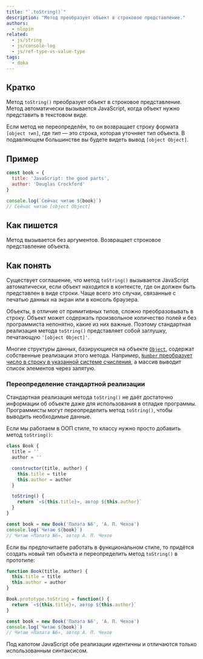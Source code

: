 ```yaml
---
title: "`.toString()`"
description: "Метод преобразует объект в строковое представление."
authors:
  - nlopin
related:
  - js/string
  - js/console-log
  - js/ref-type-vs-value-type
tags:
  - doka
---
```


## Кратко

Метод `toString()` преобразует объект в строковое представление. Метод автоматически вызывается JavaScript, когда объект нужно представить в текстовом виде.

Если метод не переопределён, то он возвращает строку формата `[object тип]`, где _тип_ — это строка, которая уточняет тип объекта. В подавляющем большинстве вы будете видеть вывод `[object Object]`.

## Пример

```js
const book = {
  title: 'JavaScript: the good parts',
  author: 'Douglas Crockford'
}

console.log(`Сейчас читаю ${book}`)
// Сейчас читаю [object Object]
```

## Как пишется

Метод вызывается без аргументов. Возвращает строковое представление объекта.

## Как понять

Существует соглашение, что метод `toString()` вызывается JavaScript автоматически, если объект находится в контексте, где он должен быть представлен в виде строки. Чаще всего это случаи, связанные с печатью данных на экран или в консоль браузера.

Объекты, в отличие от примитивных типов, сложно преобразовывать в строку. Объект может содержать произвольное количество полей и без программиста непонятно, какие из них важные. Поэтому стандартная реализация метода `toString()` представляет собой заглушку, печатающую `'[object Object]'`.

Многие структуры данных, базирующиеся на объекте [`Object`](/js/object/), содержат собственные реализации этого метода. Например, [`Number` преобразует число в строку в указанной системе счисления](/js/number-tostring/), а массив выводит список элементов через запятую.

### Переопределение стандартной реализации

Стандартная реализация метода `toString()` не даёт достаточно информации об объекте даже для использования в отладке программы. Программисты могут переопределить метод `toString()`, чтобы выводить необходимые данные.

Если мы работаем в ООП стиле, то классу нужно просто добавить метод `toString()`:

```js
class Book {
  title = ''
  author = ''

  constructor(title, author) {
    this.title = title
    this.author = author
  }

  toString() {
    return `«${this.title}», автор ${this.author}`
  }
}

const book = new Book('Палата №6', 'А. П. Чехов')
console.log(`Читаю ${book}`)
// Читаю «Палата №6», автор А. П. Чехов
```

Если вы предпочитаете работать в функциональном стиле, то придётся создать новый тип объекта и переопределить метод `toString()` в прототипе:

```js
function Book(title, author) {
  this.title = title
  this.author = author
}

Book.prototype.toString = function() {
  return `«${this.title}», автор ${this.author}`
}

const book = new Book('Палата №6', 'А. П. Чехов')
console.log(`Читаю ${book}`)
// Читаю «Палата №6», автор А. П. Чехов
```

Под капотом JavaScript обе реализации идентичны и отличаются только использованным синтаксисом.
